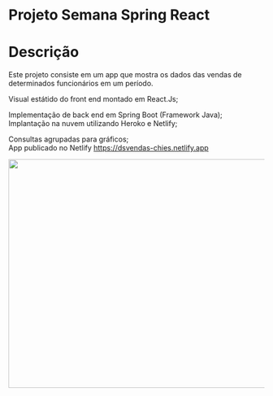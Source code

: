 # Projeto Semana Spring React

# Descrição
Este projeto consiste em um app que mostra os dados das vendas de determinados funcionários em um período.

Visual estátido do front end montado em React.Js; <br>

Implementação de back end em Spring Boot (Framework Java); <br>
Implantação na nuvem utilizando Heroko e Netlify; <br>

Consultas agrupadas para gráficos; <br>
App publicado no Netlify https://dsvendas-chies.netlify.app 


<p align="center">
  <img width="900" height="450" src="frontend/src/assets/to_readme/ChiesVendas.gif">
</p>

